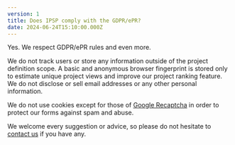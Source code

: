 ```yaml
---
version: 1
title: Does IPSP comply with the GDPR/ePR?
date: 2024-06-24T15:10:00.000Z
---
```


Yes. We respect GDPR/ePR rules and even more.

We do not track users or store any information outside of the project definition scope. A basic and anonymous browser fingerprint is stored only to estimate unique project views and improve our project ranking feature. We do not disclose or sell email addresses or any other personal information.

We do not use cookies except for those of [Google Recaptcha](https://en.wikipedia.org/wiki/ReCAPTCHA) in order to protect our forms against spam and abuse.

We welcome every suggestion or advice, so please do not hesitate to [contact us](mailto:contact@ipsp.org) if you have any.
